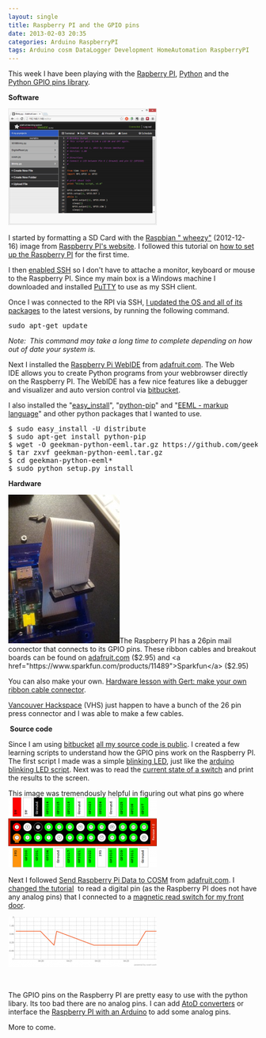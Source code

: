 ```yaml
---
layout: single
title: Raspberry PI and the GPIO pins
date: 2013-02-03 20:35
categories: Arduino RaspberryPI
tags: Arduino cosm DataLogger Development HomeAutomation RaspberryPI
---
```

This week I have been playing with the <a href="http://www.raspberrypi.org/">Rapberry PI</a>, <a href="http://www.python.org/">Python</a> and the <a href="http://pypi.python.org/pypi/RPi.GPIO">Python GPIO pins library</a>.

<strong>Software</strong>

<img class="size-medium wp-image-3155 alignleft" alt="WebIDE" src="/public/uploads/2013/02/WebIDE-300x235.png" width="300" height="235" />

I started by formatting a SD Card with the <a href="http://www.raspberrypi.org/downloads">Raspbian "
wheezy"</a> (2012-12-16) image from <a href="http://www.raspberrypi.org/">Raspberry PI's website</a>. I followed this tutorial on <a href="http://learn.adafruit.com/adafruit-raspberry-pi-lesson-1-preparing-and-sd-card-for-your-raspberry-pi">how to set up the Raspberry PI</a> for the first time.

I then <a href="http://learn.adafruit.com/adafruits-raspberry-pi-lesson-6-using-ssh">enabled SSH</a> so I don't have to attache a monitor, keyboard or mouse to the Raspberry PI. Since my main box is a Windows machine I downloaded and installed <a href="http://www.putty.org/">PuTTY</a> to use as my SSH client.

Once I was connected to the RPI via SSH, <a href="http://www.cyberciti.biz/faq/how-do-i-update-ubuntu-linux-softwares/">I updated the OS and all of its packages</a> to the latest versions, by running the following command.
<pre>sudo apt-get update</pre>
<em>Note:  This command may take a long time to complete depending on how out of date your system is. </em>

Next I installed the <a href="http://learn.adafruit.com/webide">Raspberry Pi WebIDE</a> from <a href="http://learn.adafruit.com/webide">adafruit.com</a>. The Web IDE allows you to create Python programs from your webbrowser directly on the Raspberry PI. The WebIDE has a few nice features like a debugger and visualizer and auto version control via <a href="https://bitbucket.org/">bitbucket</a>.

I also installed the "<a href="http://packages.python.org/distribute/easy_install.html">easy_install</a>", "<a href="http://pypi.python.org/pypi/pip">python-pip</a>" and "<a href="http://www.eeml.org/">EEML - markup language</a>" and other python packages that I wanted to use.
<pre>$ sudo easy_install -U distribute
$ sudo apt-get install python-pip
$ wget -O geekman-python-eeml.tar.gz https://github.com/geekman/python-eeml/tarball/master
$ tar zxvf geekman-python-eeml.tar.gz
$ cd geekman-python-eeml*
$ sudo python setup.py install</pre>
<strong>Hardware </strong>

<a href="/public/uploads/2013/02/2013-01-31-23.07.11.jpg"><img class="size-medium wp-image-3153 alignright" alt="Home made Raspberry PI GPIO ribbon cable" src="/public/uploads/2013/02/2013-01-31-23.07.11-225x300.jpg" width="225" height="300" /></a>The Raspberry PI has a 26pin mail connector that connects to its GPIO pins. These ribbon cables and breakout boards can be found on <a href="http://www.adafruit.com/products/862">adafruit.com</a> ($2.95) and <a href="https://www.sparkfun.com/products/11489">Sparkfun</a> ($2.95)

You can also make your own. <a href="http://www.raspberrypi.org/archives/1404">Hardware lesson with Gert: make your own ribbon cable connector</a>.

<a href="http://vancouver.hackspace.ca/wp/">Vancouver Hackspace</a> (VHS) just happen to have a bunch of the 26 pin press connector and I was able to make a few cables.

<strong> Source code </strong>

Since I am using <a href="https://bitbucket.org/">bitbucket</a> <a href="https://github.com/funvill/RaspberryPIExamples/tree/master/examples">all my source code is public</a>. I created a few learning scripts to understand how the GPIO pins work on the Raspberry PI. The first script I made was a simple <a href="https://bitbucket.org/funvill/my-pi-projects/src/d0ebc27c2dd1/examples/Blinky.py?at=master">blinking LED</a>, just like the <a href="https://gist.github.com/anonymous/4728721">arduino blinking LED script</a>. Next was to read the <a href="https://bitbucket.org/funvill/my-pi-projects/src/d0ebc27c2dd1/examples/DigitalRead.py?at=master">current state of a switch</a> and print the results to the screen.

This image was tremendously helpful in figuring out what pins go where<em id="__mceDel"><a href="/public/uploads/2013/02/Raspberry-Pi-GPIO-Layout-Revision-1-e1347664808358.png"><img class="alignnone size-medium wp-image-3157" alt="Raspberry-Pi-GPIO-Layout-Revision-1-e1347664808358" src="/public/uploads/2013/02/Raspberry-Pi-GPIO-Layout-Revision-1-e1347664808358-300x141.png" width="300" height="141" /></a></em>

Next I followed <a href="http://learn.adafruit.com/send-raspberry-pi-data-to-cosm/overview">Send Raspberry Pi Data to COSM</a> from <a href="http://learn.adafruit.com">adafruit.com</a>. I <a href="https://bitbucket.org/funvill/my-pi-projects/src/d0ebc27c2dd1/examples/cosm.py?at=master">changed the tutorial</a>  to read a digital pin (as the Raspberry PI does not have any analog pins) that I connected to a <a href="https://cosm.com/feeds/102208">magnetic read switch for my front door</a>.

<a href="/public/uploads/2013/02/0.png"><img class="alignnone size-medium wp-image-3159" alt="0" src="/public/uploads/2013/02/0-300x102.png" width="300" height="102" /></a>

&nbsp;

The GPIO pins on the Raspberry PI are pretty easy to use with the python libary. Its too bad there are no analog pins. I can add <a href="http://en.wikipedia.org/wiki/Analog-to-digital_converter">AtoD converters</a> or interface the <a href="http://www.raspberrypi.org/archives/1171">Raspberry PI with an Arduino</a> to add some analog pins.

More to come.
